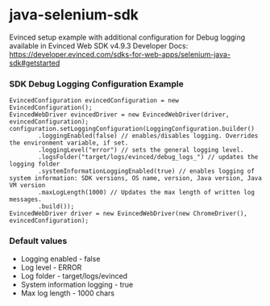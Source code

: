 # java-selenium-sdk

Evinced setup example with additional configuration for Debug logging available in Evinced Web SDK v4.9.3
Developer Docs: https://developer.evinced.com/sdks-for-web-apps/selenium-java-sdk#getstarted

### SDK Debug Logging Configuration Example
```
EvincedConfiguration evincedConfiguration = new EvincedConfiguration();
EvincedWebDriver evincedDriver = new EvincedWebDriver(driver, evincedConfiguration);
configuration.setLoggingConfiguration(LoggingConfiguration.builder()
        .loggingEnabled(false) // enables/disables logging. Overrides the environment variable, if set.
        .loggingLevel("error") // sets the general logging level.
        .logsFolder("target/logs/evinced/debug_logs_") // updates the logging folder
        .systemInformationLoggingEnabled(true) // enables logging of system information: SDK versions, OS name, version, Java version, Java VM version
        .maxLogLength(1000) // Updates the max length of written log messages.
        .build()); 
EvincedWebDriver driver = new EvincedWebDriver(new ChromeDriver(), evincedConfiguration);
```
### Default values
* Logging enabled - false
* Log level - ERROR
* Log folder - target/logs/evinced
* System information logging - true 
* Max log length - 1000 chars



